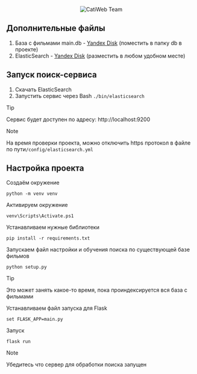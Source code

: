 <p align="center">
  <img src="https://i.ibb.co/MkHwcFYS/cute-black-cat-in-glasses-black-wallpaper.jpg" alt="CatiWeb Team"/>
</p>

## Дополнительные файлы
1. База с фильмами main.db - [Yandex Disk](https://disk.yandex.ru/d/8iWYkXAFsiRfJA) (поместить в папку db в проекте)
2. ElasticSearch - [Yandex Disk](https://disk.yandex.ru/d/NnZI88rn5qWgbw) (разместить в любом удобном месте)

## Запуск поиск-сервиса

1. Скачать ElasticSearch
2. Запустить сервис через Bash ```./bin/elasticsearch```
> [!TIP]
> Сервис будет доступен по адресу: http://localhost:9200

> [!NOTE]
> На время проверки проекта, можно отключить https протокол в файле по пути```/config/elasticsearch.yml```

## Настройка проекта

Создаём окружение
```
python -m venv venv
```
Активируем окружение
```
venv\Scripts\Activate.ps1
```
Устанавливаем нужные библиотеки
```
pip install -r requirements.txt
```
Запускаем файл настройки и обучения поиска по существующей базе фильмов
```
python setup.py
```
> [!TIP]
> Это может занять какое-то время, пока проиндексируется вся база с фильмами
> 
Устанавливаем файл запуска для Flask
```
set FLASK_APP=main.py
```
Запуск
```
flask run
```
> [!NOTE]
> Убедитесь что сервер для обработки поиска запущен
